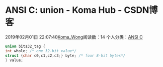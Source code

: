# ANSI C: union - Koma Hub - CSDN博客
2019年02月01日 22:07:40[Koma_Wong](https://me.csdn.net/Rong_Toa)阅读数：14
个人分类：[ANSI C](https://blog.csdn.net/Rong_Toa/article/category/8653945)
```cpp
union bits32_tag {
int whole; /* one 32-bit value*/
struct {char c0,c1,c2,c3;} byte; /* four 8-bit bytes*/
} value;
```
